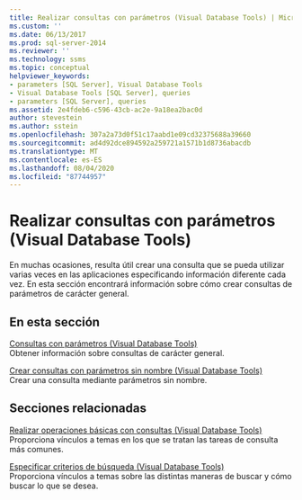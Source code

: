 ```yaml
---
title: Realizar consultas con parámetros (Visual Database Tools) | Microsoft Docs
ms.custom: ''
ms.date: 06/13/2017
ms.prod: sql-server-2014
ms.reviewer: ''
ms.technology: ssms
ms.topic: conceptual
helpviewer_keywords:
- parameters [SQL Server], Visual Database Tools
- Visual Database Tools [SQL Server], queries
- parameters [SQL Server], queries
ms.assetid: 2e4fdeb6-c596-43cb-ac2e-9a18ea2bac0d
author: stevestein
ms.author: sstein
ms.openlocfilehash: 307a2a73d0f51c17aabd1e09cd32375688a39660
ms.sourcegitcommit: ad4d92dce894592a259721a1571b1d8736abacdb
ms.translationtype: MT
ms.contentlocale: es-ES
ms.lasthandoff: 08/04/2020
ms.locfileid: "87744957"
---
```

# <a name="query-with-parameters-visual-database-tools"></a>Realizar consultas con parámetros (Visual Database Tools)
  En muchas ocasiones, resulta útil crear una consulta que se pueda utilizar varias veces en las aplicaciones especificando información diferente cada vez. En esta sección encontrará información sobre cómo crear consultas de parámetros de carácter general.  
  
## <a name="in-this-section"></a>En esta sección  
 [Consultas con parámetros &#40;Visual Database Tools&#41;](visual-database-tools.md)  
 Obtener información sobre consultas de carácter general.  
  
 [Crear consultas con parámetros sin nombre &#40;Visual Database Tools&#41;](create-queries-with-unnamed-parameters-visual-database-tools.md)  
 Crear una consulta mediante parámetros sin nombre.  
  
## <a name="related-sections"></a>Secciones relacionadas  
 [Realizar operaciones básicas con consultas (Visual Database Tools)](perform-basic-operations-with-queries-visual-database-tools.md)  
 Proporciona vínculos a temas en los que se tratan las tareas de consulta más comunes.  
  
 [Especificar criterios de búsqueda (Visual Database Tools)](specify-search-criteria-visual-database-tools.md)  
 Proporciona vínculos a temas sobre las distintas maneras de buscar y cómo buscar lo que se desea.  
  
  
